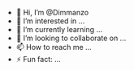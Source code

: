 - 👋 Hi, I’m @Dimmanzo
- 👀 I’m interested in ...
- 🌱 I’m currently learning ...
- 💞️ I’m looking to collaborate on ...
- 📫 How to reach me ...
- ⚡ Fun fact: ...

<!---
Dimmanzo/Dimmanzo is a ✨ special ✨ repository because its `README.md` (this file) appears on your GitHub profile.
You can click the Preview link to take a look at your changes.
--->
